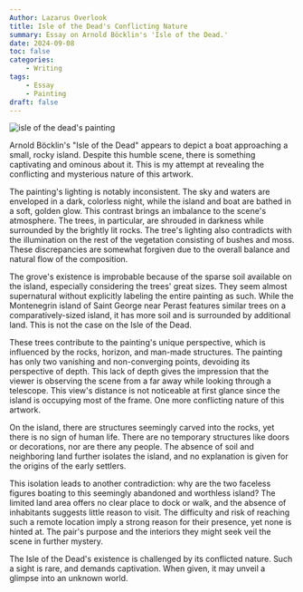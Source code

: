 ```yaml
---
Author: Lazarus Overlook
title: Isle of the Dead's Conflicting Nature
summary: Essay on Arnold Böcklin's 'Isle of the Dead.'
date: 2024-09-08
toc: false
categories:
    - Writing
tags:
    - Essay
    - Painting
draft: false
---
```


![isle of the dead's painting](painting.jpg)

Arnold Böcklin's "Isle of the Dead" appears to depict a boat approaching a small, rocky island. Despite this humble scene, there is something captivating and ominous about it. This is my attempt at revealing the conflicting and mysterious nature of this artwork.

The painting's lighting is notably inconsistent. The sky and waters are enveloped in a dark, colorless night, while the island and boat are bathed in a soft, golden glow. This contrast brings an imbalance to the scene's atmosphere. The trees, in particular, are shrouded in darkness while surrounded by the brightly lit rocks. The tree's lighting also contradicts with the illumination on the rest of the vegetation consisting of bushes and moss. These discrepancies are somewhat forgiven due to the overall balance and natural flow of the composition.

The grove's existence is improbable because of the sparse soil available on the island, especially considering the trees' great sizes. They seem almost supernatural without explicitly labeling the entire painting as such. While the Montenegrin island of Saint George near Perast features similar trees on a comparatively-sized island, it has more soil and is surrounded by additional land. This is not the case on the Isle of the Dead.

These trees contribute to the painting's unique perspective, which is influenced by the rocks, horizon, and man-made structures. The painting has only two vanishing and non-converging points, devoiding its perspective of depth. This lack of depth gives the impression that the viewer is observing the scene from a far away while looking through a telescope. This view's distance is not noticeable at first glance since the island is occupying most of the frame. One more conflicting nature of this artwork.

On the island, there are structures seemingly carved into the rocks, yet there is no sign of human life. There are no temporary structures like doors or decorations, nor are there any people. The absence of soil and neighboring land further isolates the island, and no explanation is given for the origins of the early settlers.

This isolation leads to another contradiction: why are the two faceless figures boating to this seemingly abandoned and worthless island? The limited land area offers no clear place to dock or walk, and the absence of inhabitants suggests little reason to visit. The difficulty and risk of reaching such a remote location imply a strong reason for their presence, yet none is hinted at. The pair's purpose and the interiors they might seek veil the scene in further mystery.

The Isle of the Dead's existence is challenged by its conflicted nature. Such a sight is rare, and demands captivation. When given, it may unveil a glimpse into an unknown world.
